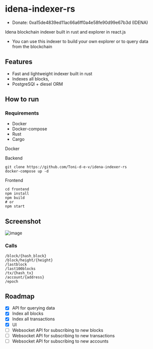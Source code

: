 # idena-indexer-rs
- Donate: 0xa15de4839ed11ac66a6ff0a4e58fe90d99e67b3d (IDENA)


Idena blockchain indexer built in rust and explorer in react.js
- You can use this indexer to build your own explorer or to query data from the blockchain


## Features
- Fast and lightweight indexer built in rust
- Indexes all blocks,
- PostgreSQl + diesel ORM
## How to run
### Requirements
- Docker
- Docker-compose
- Rust
- Cargo

Docker


 Backend
```
git clone https://github.com/Toni-d-e-v/idena-indexer-rs
docker-compose up -d

```
 Frontend
```
cd frontend
npm install
npm build 
# or
npm start
```


## Screenshot
![image](https://user-images.githubusercontent.com/62844491/224516242-3069c43d-8a7b-46dd-968a-0d3ff9d0ea8d.png)


### Calls
```
/block/{hash_block}
/block/height/{height}
/lastblock
/last100blocks
/tx/{hash_tx}
/account/{address}
/epoch
```
## Roadmap
- [x] API for querying data
- [x] Index all blocks
- [x] Index all transactions
- [x] UI 
- [ ] Websocket API for subscribing to new blocks
- [ ] Websocket API for subscribing to new transactions
- [ ] Websocket API for subscribing to new accounts
